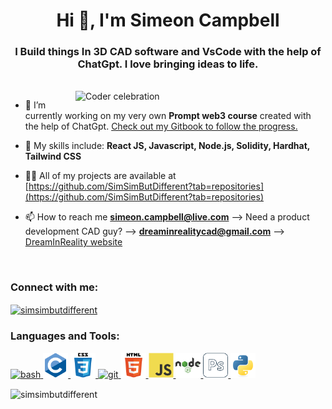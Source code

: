 <h1 align="center">Hi 👋, I'm Simeon Campbell</h1>
<h3 align="center">I Build things In 3D CAD software and VsCode with the help of ChatGpt. I love bringing ideas to life.</h3>
<br>

<img align="right" alt="Coder celebration" width="400" src ="https://miro.medium.com/max/1400/0*C-cPP9D2MIyeexAT.gif">

- 🔭 I’m currently working on my very own **Prompt web3 course** created with the help of ChatGpt. [Check out my Gitbook to follow the progress.](https://simsimbutdifferent.gitbook.io/prompt_web3/)

- 🌱 My skills include: **React JS, Javascript, Node.js, Solidity, Hardhat, Tailwind CSS**

- 👨‍💻 All of my projects are available at [https://github.com/SimSimButDifferent?tab=repositories](https://github.com/SimSimButDifferent?tab=repositories)

- 📫 How to reach me **simeon.campbell@live.com** --> Need a product development CAD guy? --> **dreaminrealitycad@gmail.com** --> [DreamInReality website](https://dreaminreality.co.uk)
<br>

<!-- <p align="left" style="padding:4px"> <img src="https://komarev.com/ghpvc/?username=simsimbutdifferent&label=Profile%20views&color=0e75b6&style=flat" alt="simsimbutdifferent" /> </p>
<br>
<p align="left"> <a href="https://github.com/ryo-ma/github-profile-trophy"><img src="https://github-profile-trophy.vercel.app/?username=simsimbutdifferent" alt="simsimbutdifferent" /></a> </p> -->

<h3 align="left">Connect with me:</h3>
<p align="left">
<a href="https://stackoverflow.com/users/simsimbutdifferent" target="blank"><img align="center" src="https://raw.githubusercontent.com/rahuldkjain/github-profile-readme-generator/master/src/images/icons/Social/stack-overflow.svg" alt="simsimbutdifferent" height="30" width="40" /></a>
</p>

<h3 align="left">Languages and Tools:</h3>
<p align="left"> <a href="https://www.gnu.org/software/bash/" target="_blank" rel="noreferrer"> <img src="https://www.vectorlogo.zone/logos/gnu_bash/gnu_bash-icon.svg" alt="bash" width="40" height="40"/> </a> <a href="https://www.cprogramming.com/" target="_blank" rel="noreferrer"> <img src="https://raw.githubusercontent.com/devicons/devicon/master/icons/c/c-original.svg" alt="c" width="40" height="40"/> </a> <a href="https://www.w3schools.com/css/" target="_blank" rel="noreferrer"> <img src="https://raw.githubusercontent.com/devicons/devicon/master/icons/css3/css3-original-wordmark.svg" alt="css3" width="40" height="40"/> </a> <a href="https://git-scm.com/" target="_blank" rel="noreferrer"> <img src="https://www.vectorlogo.zone/logos/git-scm/git-scm-icon.svg" alt="git" width="40" height="40"/> </a> <a href="https://www.w3.org/html/" target="_blank" rel="noreferrer"> <img src="https://raw.githubusercontent.com/devicons/devicon/master/icons/html5/html5-original-wordmark.svg" alt="html5" width="40" height="40"/> </a> <a href="https://developer.mozilla.org/en-US/docs/Web/JavaScript" target="_blank" rel="noreferrer"> <img src="https://raw.githubusercontent.com/devicons/devicon/master/icons/javascript/javascript-original.svg" alt="javascript" width="40" height="40"/> </a> <a href="https://nodejs.org" target="_blank" rel="noreferrer"> <img src="https://raw.githubusercontent.com/devicons/devicon/master/icons/nodejs/nodejs-original-wordmark.svg" alt="nodejs" width="40" height="40"/> </a> <a href="https://www.photoshop.com/en" target="_blank" rel="noreferrer"> <img src="https://raw.githubusercontent.com/devicons/devicon/master/icons/photoshop/photoshop-line.svg" alt="photoshop" width="40" height="40"/> </a> <a href="https://www.python.org" target="_blank" rel="noreferrer"> <img src="https://raw.githubusercontent.com/devicons/devicon/master/icons/python/python-original.svg" alt="python" width="40" height="40"/> </a> </p>



<p><img align="center" src="https://github-readme-streak-stats.herokuapp.com/?user=simsimbutdifferent&" alt="simsimbutdifferent" /></p>

